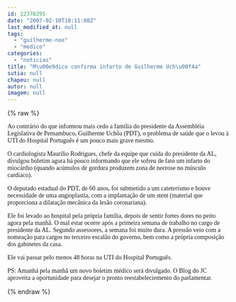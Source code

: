 ```yaml
---
id: 12376295
date: "2007-02-10T18:11:00Z"
last_modified_at: null
tags:
  - "guilherme-noe"
  - "medico"
categories:
  - "noticias"
title: "M\u00e9dico confirma infarto de Guilherme Uch\u00f4a"
sutia: null
chapeu: null
autor: null
imagem: null
---
```

{% raw %}
<p><P><FONT face=Verdana>Ao contrário do que informou mais cedo a família do presidente da Assembléia Legislativa de Pernambuco, Guilherme Uchôa (PDT), o problema de saúde que o levou à UTI do Hospital Português é um pouco mais grave mesmo.</FONT></P></p>
<p><P><FONT face=Verdana>O cardiologista Maurílio Rodrigues, chefe da equipe que cuida do presidente da AL, divulgou boletim agora há pouco informando que ele sofreu de fato um infarto do miocárdio (quando acúmulos de gordura produzem zona de necrose no músculo cardíaco).</FONT></P></p>
<p><P><FONT face=Verdana>O deputado estadual do PDT, de 60 anos, foi submetido a um cateterismo e houve necessidade de uma angioplastia, com a implantação de um stent (material que proporciona a dilatação mecânica da lesão coronariana).</FONT></P></p>
<p><P><FONT face=Verdana>Ele foi levado ao hospital pela própria família, depois de sentir fortes dores no peito agora pela manhã. O mal estar ocorre após a primeira semana de trabalho no cargo de presidente da AL. Segundo assessores, a semana foi muito dura. A pressão veio com a nomeação para cargos no terceiro escalão do governo, bem como a própria composição dos gabinetes da casa.</FONT></P></p>
<p><P><FONT face=Verdana>Ele vai passar pelo menos 48 horas na UTI do Hospital Português.</FONT></P></p>
<p><P><FONT face=Verdana>PS: Amanhá pela manhã um novo boletim médico será divulgado. O Blog do JC aproveita a oportunidade para desejar o pronto reestabeleciemento do parlamentar.</FONT></P> </p>
{% endraw %}